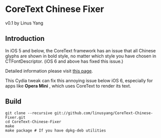 CoreText Chinese Fixer
======
v0.1 by Linus Yang

Introduction
------
In iOS 5 and below, the CoreText framework has an issue that all Chinese glyphs are shown in bold style, no matter which style you have chosen in CTFontDescriptor. (iOS 6 and above has fixed this issue.)

Detailed information please visit [this page](https://github.com/Cocoanetics/DTCoreText/issues/104).

This Cydia tweak can fix this annoying issue below iOS 6, especially for apps like **Opera Mini** , which uses CoreText to render its text.

Build
------
    git clone --recursive git://github.com/linusyang/CoreText-Chinese-Fixer.git
    cd CoreText-Chinese-Fixer
    make
    make package # If you have dpkg-deb utilities